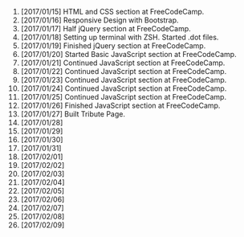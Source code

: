 1. [2017/01/15] HTML and CSS section at FreeCodeCamp.
2. [2017/01/16] Responsive Design with Bootstrap.
3. [2017/01/17] Half jQuery section at FreeCodeCamp.
4. [2017/01/18] Setting up terminal with ZSH. Started .dot files.
5. [2017/01/19] Finished jQuery section at FreeCodeCamp.
6. [2017/01/20] Started Basic JavaScript section at FreeCodeCamp.
7. [2017/01/21] Continued JavaScript section at FreeCodeCamp.
8. [2017/01/22] Continued JavaScript section at FreeCodeCamp.
9. [2017/01/23] Continued JavaScript section at FreeCodeCamp.
10. [2017/01/24] Continued JavaScript section at FreeCodeCamp.
11. [2017/01/25] Continued JavaScript section at FreeCodeCamp.
12. [2017/01/26] Finished JavaScript section at FreeCodeCamp.
13. [2017/01/27] Built Tribute Page.
14. [2017/01/28] 
15. [2017/01/29]
16. [2017/01/30]
17. [2017/01/31]
18. [2017/02/01]
19. [2017/02/02]
20. [2017/02/03]
21. [2017/02/04]
22. [2017/02/05]
23. [2017/02/06]
24. [2017/02/07]
25. [2017/02/08]
26. [2017/02/09]
